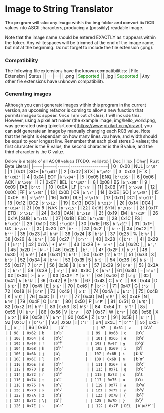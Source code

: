 # Image to String Translator
The program will take any image within the img folder and convert its RGB values into ASCII characters, producing a (possibly) readable image.

Note that the image name should be entered EXACTLY as it appears within the folder. Any whitespaces will be trimmed at the end of the image name, but not at the beginning. Do not forget to include the file extension (.png).

### Compatibility
The following file extensions have the known compatibilities:
| File Extension | Status |
|---|---|
| .png | <span style="color:green">Supported</span> |
| .jpg | <span style="color:green">Supported</span> |
Any other file extensions have unknown compatibility.

### Generating images
Although you can't generate images within this program in the current version, an upcoming refactor is coming to allow a new function that permits images to appear. Once I am out of class, I will include this.
However, using a pixel art maker (the example image, img/hello_world.png, was generated using [pixelart.com][https://www.pixilart.com/draw]), you can add generate an image by manually changing each RGB value. Note that the height is dependant on how many lines you have, and width should be equal to your longest line. Remember that each pixel stores 3 values; the first character is the R value, the second character is the B value, and the third character is the G value.

Below is a table of all ASCII values (TODO: validate)
| Dec | Hex  | Char | Rust Byte Literal |
|-----|------|------|-------------------|
| 0   | 0x00 | NUL  | `b'\0'`           |
| 1   | 0x01 | SOH  | `b'\x01'`         |
| 2   | 0x02 | STX  | `b'\x02'`         |
| 3   | 0x03 | ETX  | `b'\x03'`         |
| 4   | 0x04 | EOT  | `b'\x04'`         |
| 5   | 0x05 | ENQ  | `b'\x05'`         |
| 6   | 0x06 | ACK  | `b'\x06'`         |
| 7   | 0x07 | BEL  | `b'\x07'`         |
| 8   | 0x08 | BS   | `b'\x08'`         |
| 9   | 0x09 | TAB  | `b'\t'`           |
| 10  | 0x0A | LF   | `b'\n'`           |
| 11  | 0x0B | VT   | `b'\x0B'`         |
| 12  | 0x0C | FF   | `b'\x0C'`         |
| 13  | 0x0D | CR   | `b'\r'`           |
| 14  | 0x0E | SO   | `b'\x0E'`         |
| 15  | 0x0F | SI   | `b'\x0F'`         |
| 16  | 0x10 | DLE  | `b'\x10'`         |
| 17  | 0x11 | DC1  | `b'\x11'`         |
| 18  | 0x12 | DC2  | `b'\x12'`         |
| 19  | 0x13 | DC3  | `b'\x13'`         |
| 20  | 0x14 | DC4  | `b'\x14'`         |
| 21  | 0x15 | NAK  | `b'\x15'`         |
| 22  | 0x16 | SYN  | `b'\x16'`         |
| 23  | 0x17 | ETB  | `b'\x17'`         |
| 24  | 0x18 | CAN  | `b'\x18'`         |
| 25  | 0x19 | EM   | `b'\x19'`         |
| 26  | 0x1A | SUB  | `b'\x1A'`         |
| 27  | 0x1B | ESC  | `b'\x1B'`         |
| 28  | 0x1C | FS   | `b'\x1C'`         |
| 29  | 0x1D | GS   | `b'\x1D'`         |
| 30  | 0x1E | RS   | `b'\x1E'`         |
| 31  | 0x1F | US   | `b'\x1F'`         |
| 32  | 0x20 | SP   | `b' '`            |
| 33  | 0x21 | !    | `b'!'`            |
| 34  | 0x22 | "    | `b'"'`            |
| 35  | 0x23 | #    | `b'#'`            |
| 36  | 0x24 | $    | `b'$'`            |
| 37  | 0x25 | %    | `b'%'`            |
| 38  | 0x26 | &    | `b'&'`            |
| 39  | 0x27 | '    | `b'\''`           |
| 40  | 0x28 | (    | `b'('`            |
| 41  | 0x29 | )    | `b')'`            |
| 42  | 0x2A | *    | `b'*'`            |
| 43  | 0x2B | +    | `b'+'`            |
| 44  | 0x2C | ,    | `b','`            |
| 45  | 0x2D | -    | `b'-'`            |
| 46  | 0x2E | .    | `b'.'`            |
| 47  | 0x2F | /    | `b'/'`            |
| 48  | 0x30 | 0    | `b'0'`            |
| 49  | 0x31 | 1    | `b'1'`            |
| 50  | 0x32 | 2    | `b'2'`            |
| 51  | 0x33 | 3    | `b'3'`            |
| 52  | 0x34 | 4    | `b'4'`            |
| 53  | 0x35 | 5    | `b'5'`            |
| 54  | 0x36 | 6    | `b'6'`            |
| 55  | 0x37 | 7    | `b'7'`            |
| 56  | 0x38 | 8    | `b'8'`            |
| 57  | 0x39 | 9    | `b'9'`            |
| 58  | 0x3A | :    | `b':'`            |
| 59  | 0x3B | ;    | `b';'`            |
| 60  | 0x3C | <    | `b'<'`            |
| 61  | 0x3D | =    | `b'='`            |
| 62  | 0x3E | >    | `b'>'`            |
| 63  | 0x3F | ?    | `b'?'`            |
| 64  | 0x40 | @    | `b'@'`            |
| 65  | 0x41 | A    | `b'A'`            |
| 66  | 0x42 | B    | `b'B'`            |
| 67  | 0x43 | C    | `b'C'`            |
| 68  | 0x44 | D    | `b'D'`            |
| 69  | 0x45 | E    | `b'E'`            |
| 70  | 0x46 | F    | `b'F'`            |
| 71  | 0x47 | G    | `b'G'`            |
| 72  | 0x48 | H    | `b'H'`            |
| 73  | 0x49 | I    | `b'I'`            |
| 74  | 0x4A | J    | `b'J'`            |
| 75  | 0x4B | K    | `b'K'`            |
| 76  | 0x4C | L    | `b'L'`            |
| 77  | 0x4D | M    | `b'M'`            |
| 78  | 0x4E | N    | `b'N'`            |
| 79  | 0x4F | O    | `b'O'`            |
| 80  | 0x50 | P    | `b'P'`            |
| 81  | 0x51 | Q    | `b'Q'`            |
| 82  | 0x52 | R    | `b'R'`            |
| 83  | 0x53 | S    | `b'S'`            |
| 84  | 0x54 | T    | `b'T'`            |
| 85  | 0x55 | U    | `b'U'`            |
| 86  | 0x56 | V    | `b'V'`            |
| 87  | 0x57 | W    | `b'W'`            |
| 88  | 0x58 | X    | `b'X'`            |
| 89  | 0x59 | Y    | `b'Y'`            |
| 90  | 0x5A | Z    | `b'Z'`            |
| 91  | 0x5B | [    | `b'['`            |
| 92  | 0x5C | \    | `b'\\'`           |
| 93  | 0x5D | ]    | `b']'`            |
| 94  | 0x5E | ^    | `b'^'`            |
| 95  | 0x5F | _    | `b'_'`            |
| 96  | 0x60 | `    | `b'\``'           |
| 97  | 0x61 | a    | `b'a'`            |
| 98  | 0x62 | b    | `b'b'`            |
| 99  | 0x63 | c    | `b'c'`            |
| 100 | 0x64 | d    | `b'd'`            |
| 101 | 0x65 | e    | `b'e'`            |
| 102 | 0x66 | f    | `b'f'`            |
| 103 | 0x67 | g    | `b'g'`            |
| 104 | 0x68 | h    | `b'h'`            |
| 105 | 0x69 | i    | `b'i'`            |
| 106 | 0x6A | j    | `b'j'`            |
| 107 | 0x6B | k    | `b'k'`            |
| 108 | 0x6C | l    | `b'l'`            |
| 109 | 0x6D | m    | `b'm'`            |
| 110 | 0x6E | n    | `b'n'`            |
| 111 | 0x6F | o    | `b'o'`            |
| 112 | 0x70 | p    | `b'p'`            |
| 113 | 0x71 | q    | `b'q'`            |
| 114 | 0x72 | r    | `b'r'`            |
| 115 | 0x73 | s    | `b's'`            |
| 116 | 0x74 | t    | `b't'`            |
| 117 | 0x75 | u    | `b'u'`            |
| 118 | 0x76 | v    | `b'v'`            |
| 119 | 0x77 | w    | `b'w'`            |
| 120 | 0x78 | x    | `b'x'`            |
| 121 | 0x79 | y    | `b'y'`            |
| 122 | 0x7A | z    | `b'z'`            |
| 123 | 0x7B | {    | `b'{'`            |
| 124 | 0x7C | \|   | `b'|'`            |
| 125 | 0x7D | }    | `b'}'`            |
| 126 | 0x7E | ~    | `b'~'`            |
| 127 | 0x7F | DEL  | `b'\x7F'`         |
